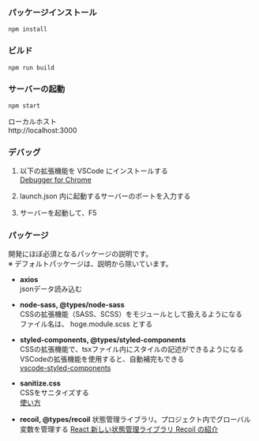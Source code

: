 ### パッケージインストール

```
npm install
```

### ビルド

```
npm run build
```

### サーバーの起動

```
npm start
```

ローカルホスト  
http://localhost:3000

### デバッグ

1. 以下の拡張機能を VSCode にインストールする  
   [Debugger for Chrome](https://marketplace.visualstudio.com/items?itemName=msjsdiag.debugger-for-chrome)

2. launch.json 内に起動するサーバーのポートを入力する

3. サーバーを起動して、F5

### パッケージ

開発にほぼ必須となるパッケージの説明です。  
※ デフォルトパッケージは、説明から除いています。

* **axios**  
  jsonデータ読み込む

* **node-sass, @types/node-sass**  
  CSSの拡張機能（SASS、SCSS）をモジュールとして扱えるようになる  
  ファイル名は、 hoge.module.scss とする

* **styled-components, @types/styled-components**  
  CSSの拡張機能で、tsxファイル内にスタイルの記述ができるようになる  
  VSCodeの拡張機能を使用すると、自動補完もできる  
  [vscode-styled-components](https://marketplace.visualstudio.com/items?itemName=diegolincoln.vscode-styled-components)

* **sanitize.css**  
  CSSをサニタイズする  
  [使い方](https://csstools.github.io/sanitize.css/)
  
* **recoil, @types/recoil**
  状態管理ライブラリ。プロジェクト内でグローバル変数を管理する
  [React 新しい状態管理ライブラリ Recoil の紹介](https://zenn.dev/ria/articles/2427d0e998c557cdbb96)
